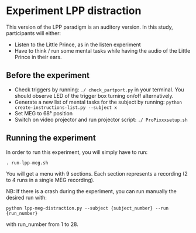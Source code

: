 # Experiment LPP distraction 

This version of the LPP paradigm is an auditory version. In this study, participants will either:
- Listen to the Little Prince, as in the listen experiment
- Have to think / run some mental tasks while having the audio of the Little Prince in their ears.

## Before the experiment

- Check triggers by running: ```./ check_partport.py``` in your terminal. You should observe LED of the trigger box turning on/off alternatively.
- Generate a new list of mental tasks for the subject by running: ```python create-instructions-list.py --subject x```
- Set MEG to 68° position
- Switch on video projector and run projector script: ```./ ProPixxxsetup.sh```

## Running the experiment

In order to run this experiment, you will simply have to run:

```. run-lpp-meg.sh```

You will get a menu with 9 sections. Each section represents a recording (2 to 4 runs in a single MEG recording). 

NB: If there is a crash during the experiment, you can run manually the desired run with:

```python lpp-meg-distraction.py --subject {subject_number} --run {run_number}```

with run_number from 1 to 28. 
